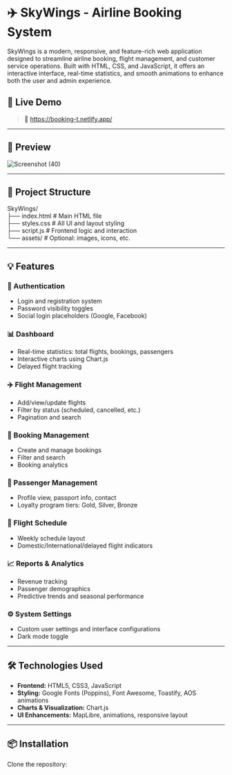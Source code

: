# ✈️ SkyWings - Airline Booking System         
   
SkyWings is a modern, responsive, and feature-rich web application designed to streamline airline booking, flight management, and customer service operations. Built with HTML, CSS, and JavaScript, it offers an interactive interface, real-time statistics, and smooth animations to enhance both the user and admin experience.

## 🚀 Live Demo  
 
> 🔗 https://booking-t.netlify.app/
---

## 📸 Preview

![Screenshot (40)](https://github.com/user-attachments/assets/00adc993-f694-4206-b052-596d4cd873ed)


---

## 📁 Project Structure
SkyWings/<br>
├── index.html # Main HTML file<br>
├── styles.css # All UI and layout styling<br>
├── script.js # Frontend logic and interaction<br>
└── assets/ # Optional: images, icons, etc.<br>

---

## 💡 Features

### 👤 Authentication
- Login and registration system
- Password visibility toggles
- Social login placeholders (Google, Facebook)

### 📊 Dashboard
- Real-time statistics: total flights, bookings, passengers
- Interactive charts using Chart.js
- Delayed flight tracking

### ✈️ Flight Management
- Add/view/update flights
- Filter by status (scheduled, cancelled, etc.)
- Pagination and search

### 🎫 Booking Management
- Create and manage bookings
- Filter and search
- Booking analytics

### 🧍 Passenger Management
- Profile view, passport info, contact
- Loyalty program tiers: Gold, Silver, Bronze

### 📅 Flight Schedule
- Weekly schedule layout
- Domestic/International/delayed flight indicators

### 📈 Reports & Analytics
- Revenue tracking
- Passenger demographics
- Predictive trends and seasonal performance

### ⚙️ System Settings
- Custom user settings and interface configurations
- Dark mode toggle

---

## 🛠️ Technologies Used

- **Frontend:** HTML5, CSS3, JavaScript
- **Styling:** Google Fonts (Poppins), Font Awesome, Toastify, AOS animations
- **Charts & Visualization:** Chart.js
- **UI Enhancements:** MapLibre, animations, responsive layout

---

## 📦 Installation

Clone the repository:

```bash




  

   

  

    


